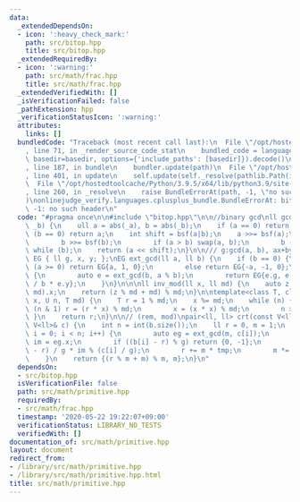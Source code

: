 ```yaml
---
data:
  _extendedDependsOn:
  - icon: ':heavy_check_mark:'
    path: src/bitop.hpp
    title: src/bitop.hpp
  _extendedRequiredBy:
  - icon: ':warning:'
    path: src/math/frac.hpp
    title: src/math/frac.hpp
  _extendedVerifiedWith: []
  _isVerificationFailed: false
  _pathExtension: hpp
  _verificationStatusIcon: ':warning:'
  attributes:
    links: []
  bundledCode: "Traceback (most recent call last):\n  File \"/opt/hostedtoolcache/Python/3.9.5/x64/lib/python3.9/site-packages/onlinejudge_verify/documentation/build.py\"\
    , line 71, in _render_source_code_stat\n    bundled_code = language.bundle(stat.path,\
    \ basedir=basedir, options={'include_paths': [basedir]}).decode()\n  File \"/opt/hostedtoolcache/Python/3.9.5/x64/lib/python3.9/site-packages/onlinejudge_verify/languages/cplusplus.py\"\
    , line 187, in bundle\n    bundler.update(path)\n  File \"/opt/hostedtoolcache/Python/3.9.5/x64/lib/python3.9/site-packages/onlinejudge_verify/languages/cplusplus_bundle.py\"\
    , line 401, in update\n    self.update(self._resolve(pathlib.Path(included), included_from=path))\n\
    \  File \"/opt/hostedtoolcache/Python/3.9.5/x64/lib/python3.9/site-packages/onlinejudge_verify/languages/cplusplus_bundle.py\"\
    , line 260, in _resolve\n    raise BundleErrorAt(path, -1, \"no such header\"\
    )\nonlinejudge_verify.languages.cplusplus_bundle.BundleErrorAt: bitop.hpp: line\
    \ -1: no such header\n"
  code: "#pragma once\n\n#include \"bitop.hpp\"\n\n//binary gcd\nll gcd(ll _a, ll\
    \ _b) {\n    ull a = abs(_a), b = abs(_b);\n    if (a == 0) return b;\n    if\
    \ (b == 0) return a;\n    int shift = bsf(a|b);\n    a >>= bsf(a);\n    do {\n\
    \        b >>= bsf(b);\n        if (a > b) swap(a, b);\n        b -= a;\n    }\
    \ while (b);\n    return (a << shift);\n}\n\n/// g:gcd(a, b), ax+by=g\nstruct\
    \ EG { ll g, x, y; };\nEG ext_gcd(ll a, ll b) {\n    if (b == 0) {\n        if\
    \ (a >= 0) return EG{a, 1, 0};\n        else return EG{-a, -1, 0};\n    } else\
    \ {\n        auto e = ext_gcd(b, a % b);\n        return EG{e.g, e.y, e.x - a\
    \ / b * e.y};\n    }\n}\n\n\nll inv_mod(ll x, ll md) {\n    auto z = ext_gcd(x,\
    \ md).x;\n    return (z % md + md) % md;\n}\n\ntemplate<class T, class U>\nT pow_mod(T\
    \ x, U n, T md) {\n    T r = 1 % md;\n    x %= md;\n    while (n) {\n        if\
    \ (n & 1) r = (r * x) % md;\n        x = (x * x) % md;\n        n >>= 1;\n   \
    \ }\n    return r;\n}\n\n// (rem, mod)\npair<ll, ll> crt(const V<ll>& b, const\
    \ V<ll>& c) {\n    int n = int(b.size());\n    ll r = 0, m = 1;\n    for (int\
    \ i = 0; i < n; i++) {\n        auto eg = ext_gcd(m, c[i]);\n        ll g = eg.g,\
    \ im = eg.x;\n        if ((b[i] - r) % g) return {0, -1};\n        ll tmp = (b[i]\
    \ - r) / g * im % (c[i] / g);\n        r += m * tmp;\n        m *= c[i] / g;\n\
    \    }\n    return {(r % m + m) % m, m};\n}\n"
  dependsOn:
  - src/bitop.hpp
  isVerificationFile: false
  path: src/math/primitive.hpp
  requiredBy:
  - src/math/frac.hpp
  timestamp: '2020-05-22 19:22:07+09:00'
  verificationStatus: LIBRARY_NO_TESTS
  verifiedWith: []
documentation_of: src/math/primitive.hpp
layout: document
redirect_from:
- /library/src/math/primitive.hpp
- /library/src/math/primitive.hpp.html
title: src/math/primitive.hpp
---
```

